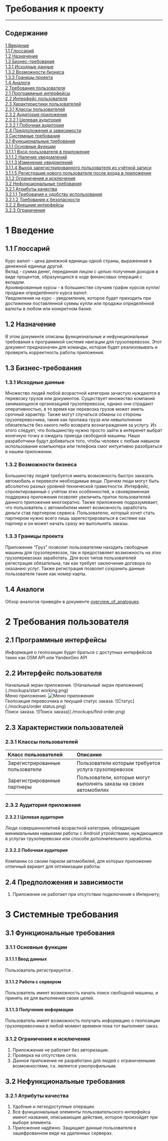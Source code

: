 # Требования к проекту

---

[//]: # (TODO: ReWrite to SRS)

## Содержание

[1 Введение](#1-введение)  
[1.1 Глоссарий](#11-Глоссарий)  
[1.2 Назначение](#12-назначение)  
[1.3 Бизнес-требования](#13-бизнес-требования)  
[1.3.1 Исходные данные](#131-исходные-данные)  
[1.3.2 Возможности бизнеса](#132-возможности-бизнеса)  
[1.3.3 Границы проекта](#133-границы-проекта)  
[1.4 Аналоги](#14-аналоги)  
[2 Требования пользователя](#2-требования-пользователя)  
[2.1 Программные интерфейсы](#21-программные-интерфейсы)  
[2.2 Интерфейс пользователя](#22-интерфейс-пользователя)  
[2.3 Характеристики пользователей](#23-характеристики-пользователей)  
[2.3.1 Классы пользователей](#231-классы-пользователей)  
[2.3.2 Аудитория приложения](#232-аудитория-приложения)  
[2.3.2.1 Целевая аудитория](#2321-целевая-аудитория)  
[2.3.2.1 Побочная аудитория](#2322-побочная-аудитория)  
[2.4 Предположения и зависимости](#24-предположения-и-зависимости)  
[3 Системные требования](#3-системные-требования)  
[3.1 Функциональные требования](#31-функциональные-требования)  
[3.1.1 Основные функции](#311-основные-функции)  
[3.1.1.1 Вход пользователя в приложение](#3111-вход-пользователя-в-приложение)  
[3.1.1.2 Наличие уведомлений](#3112-наличие-уведомлений)  
[3.1.1.3 Изменение уведомлений](#3113-изменение-уведомлений)  
[3.1.1.4 Выход зарегистрированного пользователя из учётной записи](#3114-выход-зарегистрированного-пользователя-из-учётной-записи)  
[3.1.1.5 Регистрация нового пользователя после входа в приложение](#3115-регистрация-нового-пользователя-после-входа-в-приложение)  
[3.1.2 Ограничения и исключения](#312-ограничения-и-исключения)  
[3.2 Нефункциональные требования](#32-нефункциональные-требования)  
[3.2.1 Атрибуты качества](#321-атрибуты-качества)  
[3.2.1.1 Требования к удобству использования](#3211-требования-к-удобству-использования)  
[3.2.1.2 Требования к безопасности](#3212-требования-к-безопасности)  
[3.2.2 Внешние интерфейсы](#322-внешние-интерфейсы)  
[3.2.3 Ограничения](#323-ограничения)

# 1 Введение

## 1.1 Глоссарий

Курс валют - цена денежной единицы одной страны, выраженная в денежной 
единице другой.  
Вклад - сумма денег, переданная лицом с целью получения доходов в виде 
процентов, образующихся в ходе финансовых операций с вкладом.  
Архивированные курсы - в большинстве случаев график курсов купли/продажи 
определённого курса валют.  
Уведомления на курс - уведомление, которое будет приходить при достижении 
поставленной суммы купли или продажи определённой валюты в любом или 
конкретном банке.

## 1.2 Назначение

В этом документе описаны функциональные и нефункциональные требования к 
программной системе нвигации для грузоперевозок. Этот документ 
предназначен для команды, которая будет реализовывать и проверять корректность 
работы приложения.

## 1.3 Бизнес-требования

### 1.3.1 Исходные данные

Множество людей любой возрастной категории зачастую нуждаются в перевозку грузов
или документов. Существует множество компаний занимающихся организацией грузоперевозок,
однако они страдают оперативностью, в то время как перевозка грузов может иметь срочный 
характер. Также могут случаться обманы со стороны грузоперевозчика, такие как пропажа груза
или невыполнение обязательств без какого либо возврата вознаграждения за услугу. Из этого
следует, что большинству нужно просто зайти в интеренет выбрат конечную точку и ожидать 
приезда свободной машины. Наши разработчики будут добиваться того, чтобы человек с
любым навыком использования компьютера или телефона смог интуитивно разобраться
в нашем приложении.

### 1.3.2 Возможности бизнеса

Большинству людей требуется иметь возможность быстро заказать автомобиль и 
перевезти необходимые вещи. Причем люди могут быть абсолютно разных уровней 
технической грамотности. Интерфейс, спроектированный с учётом этих особенностей, 
и своевременная поддержка приложения позволят увеличить приток пользователей данного
приложения многократно. Также приложение подразумевает, что пользователь с автомобилем 
имеет возможность заработать деньги став партнером сервиса. Пользователю, который хочет
стать партнером нужно всего лишь зарегестрироваться в системе как партнер и он может начать 
сразу же выпольнять заказы.

### 1.3.3 Границы проекта

Приложение "Груз" позволит пользователям находить свободные машины для грузоперевозок, 
так и предоставляет возможность на этих грузоперевозках заработать. Для всех типов пользователей
регистрация обязательна, так как требует заключение договора по оказанию услуг. Также регистрация
позволит сохранить данные пользователя такие как номер карты. 

## 1.4 Аналоги

Обзор аналогов приведён в
документе [overview_of_analogues](./Requirements/overview_of_analogues.md).

# 2 Требования пользователя

## 2.1 Программные интерфейсы

Информация о геопозиции будет браться с доступных интерфейсов таких как OSM API или YandexGeo API

## 2.2 Интерфейс пользователя

Начальный экран приложения.
![Начальный экран приложения](./mockups/start working.png)    
Меню приложения. 
![Меню приложения](./mockups/menu.png)   
Геопозиция перевозчика и текущий статус заказа. 
![Статус](./mockups/order status.png)  
Поиск заказа.
![Поиск заказа](./mockups/find order.png)  


## 2.3 Характеристики пользователей

### 2.3.1 Классы пользователей

| Класс пользователей             | Описание                                                                                                                        |
|:--------------------------------|:--------------------------------------------------------------------------------------------------------------------------------|
| Зарегистрированные пользователи | Пользователи которым требуется услуга грузоперевозок                                                                            |
| Зарегистрированные партнеры     | Пользователи, которые могут выполнять заказы на своих автомобилях                                                               |

### 2.3.2 Аудитория приложения

#### 2.3.2.1 Целевая аудитория

Люди совершеннолетней возрастной категории, обладающие минимальными навыками работы с
Android утройствами, нуждающиеся в услугах грузоперевозки или способе дополнительного заработка.

#### 2.3.2.2 Побочная аудитория

Компании со своим парком автомобилей, для которых приложение отличный вариант для оптимизации работы. 

## 2.4 Предположения и зависимости

1. Приложение не работает при отсутствии подключения к Интернету;

# 3 Системные требования

<a name="system_requirements"/>

## 3.1 Функциональные требования

<a name="functional_requirements"/>

### 3.1.1 Основные функции

<a name="main_functions"/>

#### 3.1.1.1 Ввод данных

Пользователь регистрируется .

<a name="input_data"/>

#### 3.1.1.2 Работа с сервером

Пользователь имеет возможность начать поиск свободной машины, и принять ее для выполнения своих целей.

<a name="work_with_server"/>

#### 3.1.1.3 Получение информации

Пользователь имеет возможность получать информацию о геопозиции грузоперевозчика в любой момент времени пока тот выполняет заказ.

<a name="information"/>

### 3.1.2 Ограничения и исключения

1. Приложжение не работает без авторизации.
2. Проверка на отсутствие сети.
3. Данное приложение не разработано для людей с ограниченными возможностями, т.к. является узкопрофильным.

<a name="non-functional_requirements"/>

## 3.2 Нефункциональные требования

<a name="quality_attributes"/>

### 3.2.1 Атрибуты качества

1. Удобные и легкодоступные операции.
2. Все функциональные элементы пользовательского интерфейса имеют названия, описывающие действие, которое произойдет при выборе элемента.
3. Приложение надёжно. Защищает данные пользователя в зашифрованном виде на удаленных серверах.

<a name="requirements_for_ease_of_use"/>
